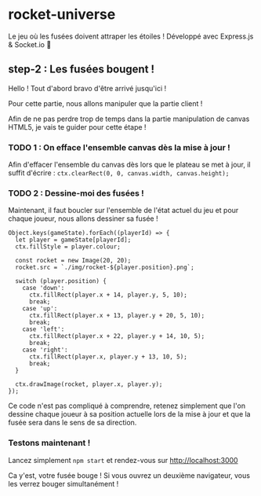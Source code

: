 # rocket-universe

Le jeu où les fusées doivent attraper les étoiles ! Développé avec Express.js & Socket.io 🚀

## step-2 : Les fusées bougent !

Hello ! Tout d'abord bravo d'être arrivé jusqu'ici !

Pour cette partie, nous allons manipuler que la partie client !

Afin de ne pas perdre trop de temps dans la partie manipulation de canvas HTML5, je vais te guider pour cette étape !

### TODO 1 : On efface l'ensemble canvas dès la mise à jour !

Afin d'effacer l'ensemble du canvas dès lors que le plateau se met à jour, il suffit d'écrire :
``ctx.clearRect(0, 0, canvas.width, canvas.height);``

### TODO 2 : Dessine-moi des fusées !

Maintenant, il faut boucler sur l'ensemble de l'état actuel du jeu et pour chaque joueur, nous allons dessiner sa fusée !

```
Object.keys(gameState).forEach((playerId) => {
  let player = gameState[playerId];
  ctx.fillStyle = player.colour;

  const rocket = new Image(20, 20);
  rocket.src = `./img/rocket-${player.position}.png`;

  switch (player.position) {
    case 'down':
      ctx.fillRect(player.x + 14, player.y, 5, 10);
      break;
    case 'up':
      ctx.fillRect(player.x + 13, player.y + 20, 5, 10);
      break;
    case 'left':
      ctx.fillRect(player.x + 22, player.y + 14, 10, 5);
      break;
    case 'right':
      ctx.fillRect(player.x, player.y + 13, 10, 5);
      break;
  }

  ctx.drawImage(rocket, player.x, player.y);
});
```

Ce code n'est pas compliqué à comprendre, retenez simplement que l'on dessine chaque joueur à sa position actuelle lors de la mise à jour et que la fusée sera dans le sens de sa direction.

### Testons maintenant !

Lancez simplement ``npm start`` et rendez-vous sur [http://localhost:3000](http://localhost:3000)

Ca y'est, votre fusée bouge ! Si vous ouvrez un deuxième navigateur, vous les verrez bouger simultanément ! 